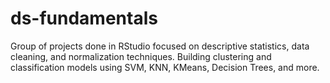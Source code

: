 # ds-fundamentals
Group of projects done in RStudio focused on descriptive statistics, data cleaning, and normalization techniques. Building clustering and classification models using SVM, KNN, KMeans, Decision Trees, and more. 
